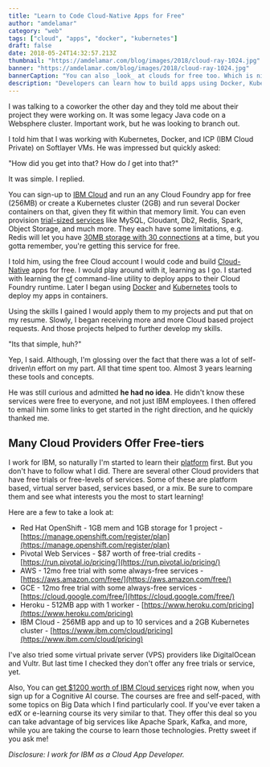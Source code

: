 ```yaml
---
title: "Learn to Code Cloud-Native Apps for Free"
author: "amdelamar"
category: "web"
tags: ["cloud", "apps", "docker", "kubernetes"]
draft: false
date: 2018-05-24T14:32:57.213Z
thumbnail: "https://amdelamar.com/blog/images/2018/cloud-ray-1024.jpg"
banner: "https://amdelamar.com/blog/images/2018/cloud-ray-1024.jpg"
bannerCaption: "You can also _look_ at clouds for free too. Which is nice. (Photo Credit: Eberhard Grossgasteiger)"
description: "Developers can learn how to build apps using Docker, Kubernetes, Cloud Foundry and more. All without paying anything out of pocket."
---
```


I was talking to a coworker the other day and they told me about their project they were working on. It was some legacy Java code on a Websphere cluster. Important work, but he was looking to branch out.

I told him that I was working with Kubernetes, Docker, and ICP (IBM Cloud Private) on Softlayer VMs. He was impressed but quickly asked:  

"How did you get into that? How do _I_ get into that?"

It was simple. I replied.

You can sign-up to [IBM Cloud](https://www.ibm.com/cloud/pricing) and run an any Cloud Foundry app for free (256MB) or create a Kubernetes cluster (2GB) and run several Docker containers on that, given they fit within that memory limit. You can even provision [trial-sized services](https://console.bluemix.net/catalog/?search=lite) like MySQL, Cloudant, Db2, Redis, Spark, Object Storage, and much more. They each have some limitations, e.g. Redis will let you have [30MB storage with 30 connections](https://console.bluemix.net/catalog/services/redis-cloud) at a time, but you gotta remember, you're getting this service for free.

I told him, using the free Cloud account I would code and build [Cloud-Native](/what-are-cloud-native-applications) apps for free. I would play around with it, learning as I go. I started with learning the [cf](https://docs.cloudfoundry.org/cf-cli/) command-line utility to deploy apps to their Cloud Foundry runtime. Later I began using [Docker](https://www.docker.com/) and [Kubernetes](https://kubernetes.io/) tools to deploy my apps in containers.  

Using the skills I gained I would apply them to my projects and put that on my resume. Slowly, I began receiving more and more Cloud based project requests. And those projects helped to further develop my skills.  

"Its that simple, huh?"

Yep, I said. Although, I'm glossing over the fact that there was a lot of self-driven\n effort on my part. All that time spent too. Almost 3 years learning these tools and concepts.  

He was still curious and admitted **he had no idea**. He didn't know these services were free to everyone, and not just IBM employees. I then offered to email him some links to get started in the right direction, and he quickly thanked me.


## Many Cloud Providers Offer Free-tiers

I work for IBM, so naturally I'm started to learn their [platform](https://console.bluemix.net/) first. But you don't have to follow what I did. There are several other Cloud providers that have free trials or free-levels of services. Some of these are platform based, virtual server based, services based, or a mix. Be sure to compare them and see what interests you the most to start learning!  

Here are a few to take a look at:  

*   Red Hat OpenShift - 1GB mem and 1GB storage for 1 project - [https://manage.openshift.com/register/plan](https://manage.openshift.com/register/plan)
*   Pivotal Web Services - $87 worth of free-trial credits - [https://run.pivotal.io/pricing/](https://run.pivotal.io/pricing/)
*   AWS - 12mo free trial with some always-free services - [https://aws.amazon.com/free/](https://aws.amazon.com/free/)
*   GCE - 12mo free trial with some always-free services - [https://cloud.google.com/free/](https://cloud.google.com/free/)
*   Heroku - 512MB app with 1 worker - [https://www.heroku.com/pricing](https://www.heroku.com/pricing)
*   IBM Cloud - 256MB app and up to 10 services and a 2GB Kubernetes cluster - [https://www.ibm.com/cloud/pricing](https://www.ibm.com/cloud/pricing)

I've also tried some virtual private server (VPS) providers like DigitalOcean and Vultr. But last time I checked they don't offer any free trials or service, yet.  

Also, You can [get $1200 worth of IBM Cloud services](https://cognitiveclass.ai/ibm-cloud-promotion-2017/) right now, when you sign up for a Cognitive AI course. The courses are free and self-paced, with some topics on Big Data which I find particularly cool. If you've ever taken a edX or e-learning course its very similar to that. They offer this deal so you can take advantage of big services like Apache Spark, Kafka, and more, while you are taking the course to learn those technologies. Pretty sweet if you ask me!

_Disclosure: I work for IBM as a Cloud App Developer._
